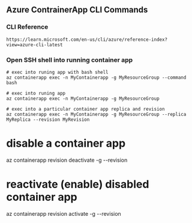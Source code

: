 ## Azure ContrainerApp CLI Commands

### CLI Reference
```
https://learn.microsoft.com/en-us/cli/azure/reference-index?view=azure-cli-latest
```

### Open SSH shell into running container app 
```
# exec into runing app with bash shell
az containerapp exec -n MyContainerapp -g MyResourceGroup --command bash

# exec into runing app
az containerapp exec -n MyContainerapp -g MyResourceGroup

# exec into a particular container app replica and revision
az containerapp exec -n MyContainerapp -g MyResourceGroup --replica MyReplica --revision MyRevision
```

# disable a container app
az containerapp revision deactivate -g <resource group> --revision <container app revision>

# reactivate (enable) disabled container app
az containerapp revision activate -g <resource group> --revision <container app revision>

